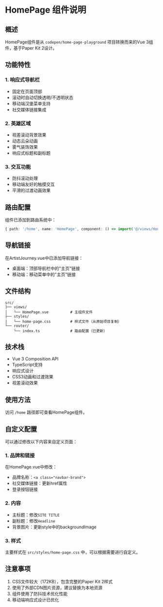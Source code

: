 # HomePage 组件说明

## 概述
HomePage组件是从 `codepen/home-page-playground` 项目转换而来的Vue 3组件，基于Paper Kit 2设计。

## 功能特性

### 1. 响应式导航栏
- 固定在页面顶部
- 滚动时自动切换透明/不透明状态
- 移动端汉堡菜单支持
- 社交媒体链接集成

### 2. 英雄区域
- 视差滚动背景效果
- 动态云朵动画
- 雾气装饰效果
- 响应式标题和副标题

### 3. 交互功能
- 防抖滚动处理
- 移动端友好的触摸交互
- 平滑的过渡动画效果

## 路由配置
组件已添加到路由系统中：
```typescript
{ path: '/home', name: 'HomePage', component: () => import('@/views/HomePage.vue') }
```

## 导航链接
在ArtistJourney.vue中已添加导航链接：
- 桌面端：顶部导航栏中的"主页"链接
- 移动端：移动菜单中的"主页"链接

## 文件结构
```
src/
├── views/
│   └── HomePage.vue          # 主组件文件
├── styles/
│   └── home-page.css         # 样式文件（从原始项目复制）
└── router/
    └── index.ts              # 路由配置（已更新）
```

## 技术栈
- Vue 3 Composition API
- TypeScript支持
- 响应式设计
- CSS3动画和过渡效果
- 视差滚动效果

## 使用方法
访问 `/home` 路径即可查看HomePage组件。

## 自定义配置
可以通过修改以下内容来自定义页面：

### 1. 品牌和链接
在HomePage.vue中修改：
- 品牌名称：`<a class="navbar-brand">`
- 社交媒体链接：更新href属性
- 登录按钮链接

### 2. 内容
- 主标题：修改`SITE TITLE`
- 副标题：修改`Headline`
- 背景图片：更新style中的backgroundImage

### 3. 样式
主要样式在 `src/styles/home-page.css` 中，可以根据需要进行自定义。

## 注意事项
1. CSS文件较大（172KB），包含完整的Paper Kit 2样式
2. 使用了外部CDN图片资源，建议替换为本地资源
3. 组件使用了防抖技术优化性能
4. 移动端响应式设计已优化 